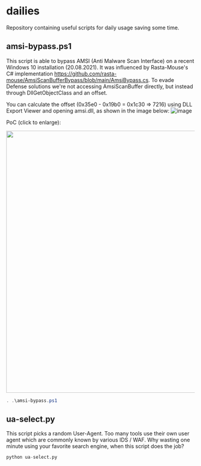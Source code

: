 # dailies
Repository containing useful scripts for daily usage saving some time.

## amsi-bypass.ps1
This script is able to bypass AMSI (Anti Malware Scan Interface) on a recent Windows 10 installation (20.08.2021).
It was influenced by Rasta-Mouse's C# implementation https://github.com/rasta-mouse/AmsiScanBufferBypass/blob/main/AmsiBypass.cs.
To evade Defense solutions we're not accessing AmsiScanBuffer directly, but instead through DllGetObjectClass and an offset.

You can calculate the offset (0x35e0 - 0x19b0 = 0x1c30 => 7216) using DLL Export Viewer and opening amsi.dll, as shown in the image below:
![image](https://user-images.githubusercontent.com/49280556/130318160-fad781bd-3a0f-4a6f-bc2e-d7e850637c12.png)

PoC (click to enlarge):

<img src="https://user-images.githubusercontent.com/49280556/130318266-4b08c4a6-e22e-46db-bc81-eefd35c1d5ed.png" width="700">

```powershell
. .\amsi-bypass.ps1
```

## ua-select.py
This script picks a random User-Agent. Too many tools use their own user agent which are commonly known by various IDS / WAF.
Why wasting one minute using your favorite search engine, when this script does the job?

```python
python ua-select.py
```
